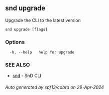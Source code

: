 ## snd upgrade

Upgrade the CLI to the latest version

```
snd upgrade [flags]
```

### Options

```
  -h, --help   help for upgrade
```

### SEE ALSO

* [snd](snd.md)	 - SnD CLI

###### Auto generated by spf13/cobra on 29-Apr-2024
